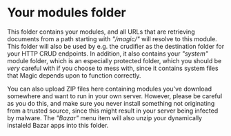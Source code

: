 
# Your modules folder

This folder contains your modules, and all URLs that are retrieving documents from a path starting
with _"/magic/"_ will resolve to this module. This folder will also be used by e.g. the crudifier
as the destination folder for your HTTP CRUD endpoints. In addition, it also contains your _"system"_
module folder, which is an especially protected folder, which you should be *very* careful with if
you choose to mess with, since it contains system files that Magic depends upon to function correctly.

You can also upload ZIP files here containing modules you've download somewhere and want to run in
your own server. However, please be careful as you do this, and make sure you never install something
not originating from a trusted source, since this might result in your server being infected by
malware. The _"Bazar"_ menu item will also unzip your dynamically instaleld Bazar apps into this
folder.
